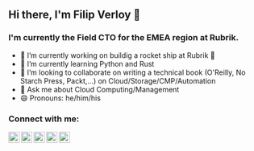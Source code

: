 ## Hi there, I'm Filip Verloy 👋

### I'm currently the Field CTO for the EMEA region at Rubrik.

- 🔭 I’m currently working on buildig a rocket ship at Rubrik 🚀
- 🌱 I’m currently learning Python and Rust
- 👯 I’m looking to collaborate on writing a technical book (O'Reilly, No Starch Press, Packt,...) on Cloud/Storage/CMP/Automation
- 💬 Ask me about Cloud Computing/Management
- 😄 Pronouns: he/him/his

### Connect with me:

[<img align="left" width="22px" src="https://cdn.jsdelivr.net/npm/simple-icons@v3/icons/safari.svg" />][website] 
[<img align="left" width="22px" src="https://cdn.jsdelivr.net/npm/simple-icons@v3/icons/twitter.svg" />][twitter] 
[<img align="left" width="22px" src="https://cdn.jsdelivr.net/npm/simple-icons@v3/icons/linkedin.svg" />][linkedin] 
[<img align="left" width="22px" src="https://cdn.jsdelivr.net/npm/simple-icons@v3/icons/instagram.svg" />][instagram] 
[<img align="left" width="22px" src="https://cdn.jsdelivr.net/npm/simple-icons@v3/icons/youtube.svg" />][youtube] 

<br />
<br />

[website]: https://filipv.net 
[youtube]: https://www.youtube.com/channel/UCdWehgNTZOn_C8SLvTJvmoQ
[twitter]: https://twitter.com/filipv
[linkedin]: https://www.linkedin.com/in/verloy/
[instagram]: https://www.instagram.com/filip.v/

<!--
**fverloy/fverloy** is a ✨ _special_ ✨ repository because its `README.md` (this file) appears on your GitHub profile.

Here are some ideas to get you started:

- 🔭 I’m currently working on ...
- 🌱 I’m currently learning ...
- 👯 I’m looking to collaborate on ...
- 🤔 I’m looking for help with ...
- 💬 Ask me about ...
- 📫 How to reach me: ...
- 😄 Pronouns: ...
- ⚡ Fun fact: ...
-->
